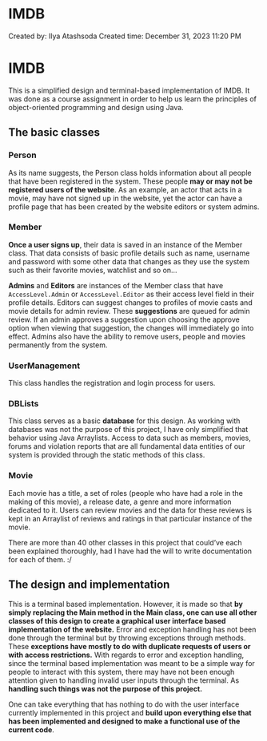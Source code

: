 # IMDB

Created by: Ilya Atashsoda
Created time: December 31, 2023 11:20 PM

# IMDB

This is a simplified design and terminal-based implementation of IMDB. It was done as a course assignment in order to help us learn the principles of object-oriented programming and design using Java. 

## The basic classes

### Person

As its name suggests, the Person class holds information about all people that have been registered in the system. These people **may or may not be registered users of the website**. As an example, an actor that acts in a movie, may have not signed up in the website, yet the actor can have a profile page that has been created by the website editors or system admins.

### Member

**Once a user signs up**, their data is saved in an instance of the Member class. That data consists of basic profile details such as name, username and password with some other data that changes as they use the system such as their favorite movies, watchlist and so on…

**Admins** and **Editors** are instances of the Member class that have `AccessLevel.Admin` or `AccessLevel.Editor` as their access level field in their profile details. Editors can suggest changes to profiles of movie casts and movie details for admin review. These **suggestions** are queued for admin review. If an admin approves a suggestion upon choosing the approve option when viewing that suggestion, the changes will immediately go into effect. Admins also have the ability to remove users, people and movies permanently from the system.

### UserManagement

This class handles the registration and login process for users. 

### DBLists

This class serves as a basic **database** for this design. As working with databases was not the purpose of this project, I have only simplified that behavior using Java Arraylists. Access to data such as members, movies, forums and violation reports that are all fundamental data entities of our system is provided through the static methods of this class. 

### Movie

Each movie has a title, a set of roles (people who have had a role in the making of this movie), a release date, a genre and more information dedicated to it. Users can review movies and the data for these reviews is kept in an Arraylist of reviews and ratings in that particular instance of the movie.

There are more than 40 other classes in this project that could’ve each been explained thoroughly, had I have had the will to write documentation for each of them. :/

## The design and implementation

This is a terminal based implementation. However, it is made so that **by simply replacing the Main method in the Main class, one can use all other classes of this design to create a graphical user interface based implementation of the website.** Error and exception handling has not been done through the terminal but by throwing exceptions through methods. These **exceptions have mostly to do with duplicate requests of users or with access restrictions.** With regards to error and exception handling, since the terminal based implementation was meant to be a simple way for people to interact with this system, there may have not been enough attention given to handling invalid user inputs through the terminal. As **handling such things was not the purpose of this project.** 

One can take everything that has nothing to do with the user interface currently implemented in this project and **build upon everything else that has been implemented and designed to make a functional use of the current code**.
